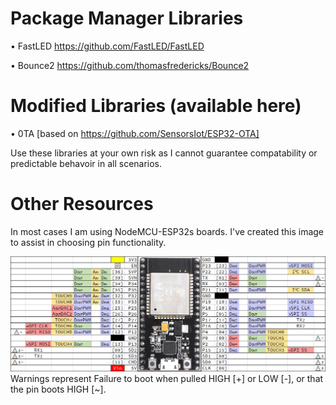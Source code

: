# Package Manager Libraries

• FastLED https://github.com/FastLED/FastLED

• Bounce2 https://github.com/thomasfredericks/Bounce2


# Modified Libraries (available here)

• 0TA [based on https://github.com/SensorsIot/ESP32-OTA]

Use these libraries at your own risk as I cannot guarantee compatability or predictable behavoir in all scenarios.

# Other Resources

In most cases I am using NodeMCU-ESP32s boards. I've created this image to assist in choosing pin functionality.

![PREVIEW](ESP32.png)
Warnings represent Failure to boot when pulled HIGH [+] or LOW [-], or that the pin boots HIGH [~].
